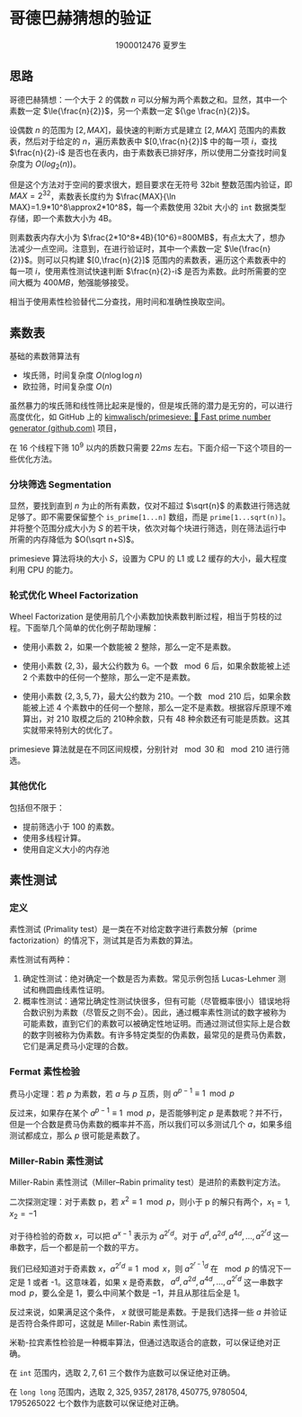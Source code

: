 # 哥德巴赫猜想的验证

<center>
    1900012476 夏罗生
</center>

## 思路

哥德巴赫猜想：一个大于 $2$ 的偶数 $n$ 可以分解为两个素数之和。显然，其中一个素数一定 $\le{\frac{n}{2}}$，另一个素数一定 ${\ge \frac{n}{2}}$。

设偶数 $n$ 的范围为 $[2,MAX]$，最快速的判断方式是建立 $[2,MAX]$ 范围内的素数表，然后对于给定的 $n$，遍历素数表中 $[0,\frac{n}{2}]$ 中的每一项 $i$，查找 $\frac{n}{2}-i$ 是否也在表内，由于素数表已排好序，所以使用二分查找时间复杂度为 $O(log_2(n))$。

但是这个方法对于空间的要求很大，题目要求在无符号 32bit 整数范围内验证，即 $MAX=2^{32}$，素数表长度约为 $\frac{MAX}{\ln MAX}=1.9*10^8\approx2*10^8$，每一个素数使用 32bit 大小的 `int` 数据类型存储，即一个素数大小为 4B。

则素数表内存大小为 $\frac{2*10^8*4B}{10^6}=800MB$，有点太大了，想办法减少一点空间。注意到，在进行验证时，其中一个素数一定 $\le{\frac{n}{2}}$。则可以只构建 $[0,\frac{n}{2}]$ 范围内的素数表，遍历这个素数表中的每一项 $i$，使用素性测试快速判断 $\frac{n}{2}-i$ 是否为素数。此时所需要的空间大概为 $400MB$，勉强能够接受。

相当于使用素性检验替代二分查找，用时间和准确性换取空间。

## 素数表

基础的素数筛算法有

- 埃氏筛，时间复杂度 $O(n\log\log n)$
- 欧拉筛，时间复杂度 $O(n)$

虽然暴力的埃氏筛和线性筛比起来是慢的，但是埃氏筛的潜力是无穷的，可以进行高度优化，如 GitHub 上的 [kimwalisch/primesieve: 🚀 Fast prime number generator (github.com)](https://github.com/kimwalisch/primesieve) 项目，

在 $16$ 个线程下筛 $10^{9}$ 以内的质数只需要 $22ms$ 左右。下面介绍一下这个项目的一些优化方法。

### 分块筛选 Segmentation 

显然，要找到直到 $n$ 为止的所有素数，仅对不超过 $\sqrt{n}$ 的素数进行筛选就足够了。即不需要保留整个 `is_prime[1...n]` 数组，而是 `prime[1...sqrt(n)]`。并将整个范围分成大小为 $S$ 的若干块，依次对每个块进行筛选，则在筛法运行中所需的内存降低为 $O(\sqrt n+S)$。

primesieve 算法将块的大小 $S$，设置为 CPU 的 L1 或 L2 缓存的大小，最大程度利用 CPU 的能力。

### 轮式优化 Wheel Factorization

Wheel Factorization 是使用前几个小素数加快素数判断过程，相当于剪枝的过程。下面举几个简单的优化例子帮助理解：

- 使用小素数 $2$，如果一个数能被 2 整除，那么一定不是素数。

- 使用小素数 $\{2,3\}$，最大公约数为 6。一个数 $\mod 6$ 后，如果余数能被上述 2 个素数中的任何一个整除，那么一定不是素数。

- 使用小素数 $\{2,3,5,7\}$，最大公约数为 210。一个数 $\mod 210$ 后，如果余数能被上述 4 个素数中的任何一个整除，那么一定不是素数。根据容斥原理不难算出，对 210 取模之后的 210种余数，只有 48 种余数还有可能是质数。这其实就带来特别大的优化了。

primesieve 算法就是在不同区间规模，分别针对 $\mod 30$ 和 $\mod 210$ 进行筛选。

### 其他优化

包括但不限于：

- 提前筛选小于 $100$ 的素数。
- 使用多线程计算。
- 使用自定义大小的内存池

## 素性测试

### 定义

素性测试 (Primality test）是一类在不对给定数字进行素数分解（prime factorization）的情况下，测试其是否为素数的算法。

素性测试有两种：

1. 确定性测试：绝对确定一个数是否为素数。常见示例包括 Lucas-Lehmer 测试和椭圆曲线素性证明。
2. 概率性测试：通常比确定性测试快很多，但有可能（尽管概率很小）错误地将合数识别为素数（尽管反之则不会）。因此，通过概率素性测试的数字被称为可能素数，直到它们的素数可以被确定性地证明。而通过测试但实际上是合数的数字则被称为伪素数。有许多特定类型的伪素数，最常见的是费马伪素数，它们是满足费马小定理的合数。

### Fermat 素性检验

费马小定理：若 $p$ 为素数，若 $a$ 与 $p$ 互质，则 $a^{p-1}\equiv1 \mod p$

反过来，如果存在某个 $a^{p-1}\equiv 1 \mod p$，是否能够判定 $p$ 是素数呢？并不行，但是一个合数是费马伪素数的概率并不高，所以我们可以多测试几个 $a$，如果多组测试都成立，那么 $p$ 很可能是素数了。

### Miller-Rabin 素性测试

Miller-Rabin 素性测试（Miller–Rabin primality test）是进阶的素数判定方法。

二次探测定理：对于素数 p，若 $x^2\equiv1 \mod p$，则小于 p 的解只有两个，$x_1=1,x_2=-1$

对于待检验的奇数 $x$，可以把 $a^{x-1}$ 表示为 $a^{2^rd}$。对于 $a^d,a^{2d},a^{4d},...,a^{2^rd}$ 这一串数字，后一个都是前一个数的平方。

我们已经知道对于奇素数 $x$，$a^{2^rd}\equiv1 \mod x$，则 $a^{2^{r-1}d}$ 在 $\mod p$ 的情况下一定是 1 或者 -1。这意味着，如果 x 是奇素数， $a^d,a^{2d},a^{4d},...,a^{2^rd}$ 这一串数字 $\mod p$，要么全是 $1$，要么中间某个数是 $-1$，并且从那往后全是 $1$。

反过来说，如果满足这个条件， $x$ 就很可能是素数。于是我们选择一些 $a$ 并验证是否符合条件即可，这就是 Miller-Rabin 素性测试。

米勒-拉宾素性检验是一种概率算法，但通过选取适合的底数，可以保证绝对正确。

在 `int` 范围内，选取 ${2,7,61}$ 三个数作为底数可以保证绝对正确。

在 `long long` 范围内，选取 ${2,325,9357,28178,450775,9780504,1795265022}$ 七个数作为底数可以保证绝对正确。

